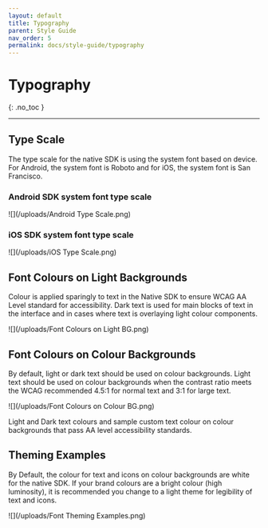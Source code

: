 ```yaml
---
layout: default
title: Typography
parent: Style Guide
nav_order: 5
permalink: docs/style-guide/typography
---
```


# Typography

{: .no_toc }

---

## Type Scale

The type scale for the native SDK is using the system font based on device. For Android, the system font is Roboto and for iOS, the system font is San Francisco.

### Android SDK system font type scale
![](/uploads/Android Type Scale.png)

### iOS SDK system font type scale
![](/uploads/iOS Type Scale.png)

## Font Colours on Light Backgrounds

Colour is applied sparingly to text in the Native SDK to ensure WCAG AA Level standard for accessibility. Dark text is used for main blocks of text in the interface and in cases where text is overlaying light colour components. 

![](/uploads/Font Colours on Light BG.png)

## Font Colours on Colour Backgrounds

By default, light or dark text should be used on colour backgrounds. Light text should be used on colour backgrounds when the contrast ratio meets the WCAG recommended 4.5:1 for normal text and 3:1 for large text.

![](/uploads/Font Colours on Colour BG.png)

Light and Dark text colours and sample custom text colour on colour backgrounds that pass AA level accessibility standards.

## Theming Examples

By Default, the colour for text and icons on colour backgrounds are white for the native SDK. If your brand colours are a bright colour (high luminosity), it is recommended you change to a light theme for legibility of text and icons.

![](/uploads/Font Theming Examples.png)

